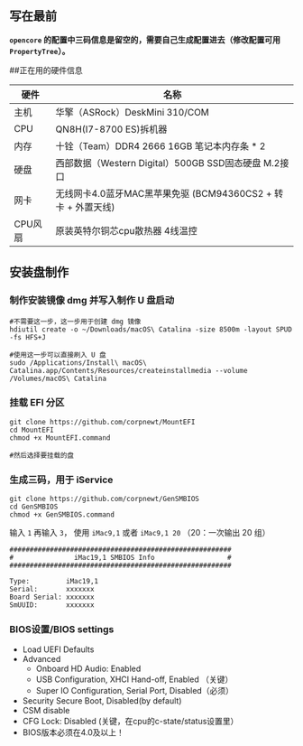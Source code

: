 ## 写在最前

**`opencore` 的配置中三码信息是留空的，需要自己生成配置进去（修改配置可用 `PropertyTree`）。**

##正在用的硬件信息

| 硬件    | 名称                                          |
|-------|---------------------------------------------|
| 主机    | 华擎（ASRock）DeskMini 310/COM                  |
| CPU   | QN8H(I7-8700 ES)拆机器                         |
| 内存    | 十铨（Team）DDR4 2666 16GB 笔记本内存条 * 2           |
| 硬盘    | 西部数据（Western Digital）500GB SSD固态硬盘 M.2接口    |
| 网卡    | 无线网卡4.0蓝牙MAC黑苹果免驱 (BCM94360CS2 + 转卡 + 外置天线) |
| CPU风扇 | 原装英特尔铜芯cpu散热器 4线温控                          |

## 安装盘制作

### 制作安装镜像 dmg 并写入制作 U 盘启动

```shell
#不需要这一步，这一步用于创建 dmg 镜像
hdiutil create -o ~/Downloads/macOS\ Catalina -size 8500m -layout SPUD -fs HFS+J

#使用这一步可以直接刷入 U 盘
sudo /Applications/Install\ macOS\ Catalina.app/Contents/Resources/createinstallmedia --volume /Volumes/macOS\ Catalina
```

### 挂载 EFI 分区

```shell
git clone https://github.com/corpnewt/MountEFI
cd MountEFI
chmod +x MountEFI.command

#然后选择要挂载的盘
```

### 生成三码，用于 iService

```shell
git clone https://github.com/corpnewt/GenSMBIOS
cd GenSMBIOS
chmod +x GenSMBIOS.command
```

输入 `1` 再输入 `3`， 使用 `iMac9,1` 或者 `iMac9,1 20` （20：一次输出 20 组）
```
#######################################################
#               iMac19,1 SMBIOS Info                  #
#######################################################

Type:         iMac19,1
Serial:       xxxxxxx
Board Serial: xxxxxxx
SmUUID:       xxxxxxx
```

### BIOS设置/BIOS settings

* Load UEFI Defaults
* Advanced
    * Onboard HD Audio: Enabled
    * USB Configuration, XHCI Hand-off, Enabled  （关键）
    * Super IO Configuration, Serial Port, Disabled（必须）
* Security Secure Boot, Disabled(by default)
* CSM disable
* CFG Lock: Disabled (关键，在cpu的c-state/status设置里）
* BIOS版本必须在4.0及以上！